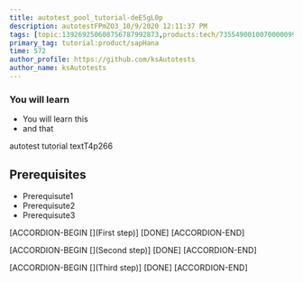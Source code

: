 ```yaml
---
title: autotest_pool_tutorial-deE5gL0p
description: autotestFPmZO3_10/9/2020 12:11:37 PM
tags: [topic:139269250608756787992873,products:tech/73554900100700000996,tutorial:experience/advanced]
primary_tag: tutorial:product/sapHana
time: 572
author_profile: https://github.com/ksAutotests
author_name: ksAutotests
---
```

### You will learn
- You will learn this
- and that

autotest tutorial textT4p266

## Prerequisites
- Prerequisute1
- Prerequisute2
- Prerequisute3

[ACCORDION-BEGIN [](First step)]
[DONE]
[ACCORDION-END]

[ACCORDION-BEGIN [](Second step)]
[DONE]
[ACCORDION-END]

[ACCORDION-BEGIN [](Third step)]
[DONE]
[ACCORDION-END]

